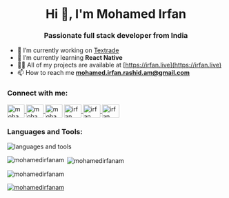 <h1 align="center">Hi 👋, I'm Mohamed Irfan</h1>
<h3 align="center">Passionate full stack developer from India</h3>

- 🔭 I’m currently working on [Textrade](https://github.com/mohamedirfanam/aleph-zero)
- 🌱 I’m currently learning **React Native**
- 👨‍💻 All of my projects are available at [https://irfan.live](https://irfan.live)
- 📫 How to reach me **mohamed.irfan.rashid.am@gmail.com**

<h3 align="left">Connect with me:</h3>
<p align="left">
    <a href="https://twitter.com/mohamedirfanam" target="blank">
        <img align="center" src="https://icons8.com/icon/6Fsj3rv2DCmG/twitterx" alt="mohamedirfanam" height="30" width="40" />
    </a>
    <a href="https://linkedin.com/in/mohamedirfanam" target="blank">
        <img align="center" src="https://icons8.com/icon/447/linkedin" alt="mohamedirfanam" height="30" width="40" />
    </a>
    <a href="https://www.codechef.com/users/mohamedirfan" target="blank"><img align="center" src="https://icons8.com/icon/vAtJFm3hwtQw/codechef" alt="mohamedirfan" height="30" width="40" /></a>
    <a href="https://www.hackerrank.com/irfan_" target="blank">
        <img align="center" src="https://icons8.com/icon/2ZRJzNbUDQAP/hackerrank-is-a-technology-company-that-focuses-on-competitive-programming" alt="irfan_" height="30" width="40" />
    </a>
    <a href="https://codeforces.com/profile/irfan_" target="blank">
        <img align="center" src="https://icons8.com/icon/ZZZD5qV1xEby/codeforces.-programming-competitions-and-contests%2C-programming-community." alt="irfan_" height="30" width="40" />
    </a>
    <a href="https://www.leetcode.com/irfan_" target="blank">
        <img align="center" src="https://icons8.com/icon/6cdjttfIiwc0/level-up-your-coding-skills-and-quickly-land-a-job" alt="irfan_" height="30" width="40" />
    </a>
</p>

<h3 align="left">Languages and Tools:</h3>
<img src="https://skillicons.dev/icons?i=html,css,js,c,cpp,java,py,git,react,tailwind,mysql,mongodb,nodejs,vite,nextjs,vscode,visualstudio,neovim,arduino" alt="languages and tools" align="center" />

<p><img align="left" src="https://github-readme-stats.vercel.app/api/top-langs?username=mohamedirfanam&show_icons=true&locale=en&layout=compact" alt="mohamedirfanam" /></p>

<p>&nbsp;<img align="center" src="https://github-readme-stats.vercel.app/api?username=mohamedirfanam&show_icons=true&locale=en" alt="mohamedirfanam" /></p>

<p><img align="center" src="https://github-readme-streak-stats.herokuapp.com/?user=mohamedirfanam&" alt="mohamedirfanam" /></p>

<p align="left">
    <a href="https://github.com/ryo-ma/github-profile-trophy"><img src="https://github-profile-trophy.vercel.app/?username=mohamedirfanam" alt="mohamedirfanam" /></a>
</p>

